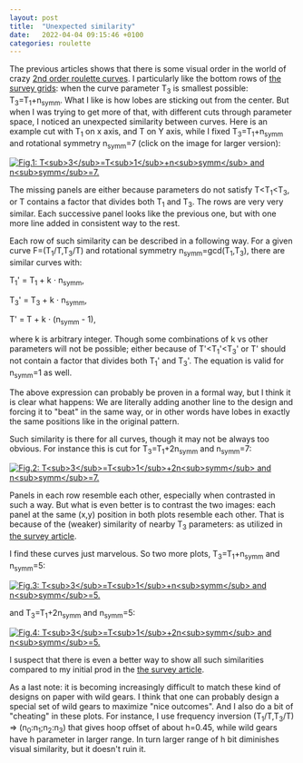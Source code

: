 ```yaml
---
layout: post
title:  "Unexpected similarity"
date:   2022-04-04 09:15:46 +0100
categories: roulette
---
```



The previous articles shows that there is some visual order in the world of crazy [2nd order roulette curves][my-article-1].
I particularly like the bottom rows of [the survey grids][my-article-4]: when the curve parameter T<sub>3</sub> is smallest possible: T<sub>3</sub>=T<sub>1</sub>+n<sub>symm</sub>.
What I like is how lobes are sticking out from the center.
But when I was trying to get more of that, with different cuts through parameter space, I noticed an unexpected similarity between curves.
Here is an example cut with T<sub>1</sub> on x axis, and T on Y axis, while I fixed T<sub>3</sub>=T<sub>1</sub>+n<sub>symm</sub> and rotational symmetry n<sub>symm</sub>=7
(click on the image for larger version):


<a href="../../../../images/a005-s07_dt07-8x5-large.png"><img src="../../../../images/a005-s07_dt07-8x5-small.png" alt="Fig.1: T<sub>3</sub>=T<sub>1</sub>+n<sub>symm</sub> and n<sub>symm</sub>=7."></a>


The missing panels are either because parameters do not satisfy T&lt;T<sub>1</sub>&lt;T<sub>3</sub>, or T contains a factor that divides both T<sub>1</sub> and T<sub>3</sub>.
The rows are very very similar. 
Each successive panel looks like the previous one, but with one more line added in consistent way to the rest.


Each row of such similarity can be described in a following way.
For a given curve F=(T<sub>1</sub>/T,T<sub>3</sub>/T) and rotational symmetry n<sub>symm</sub>=gcd(T<sub>1</sub>,T<sub>3</sub>), there are
similar curves with:

T<sub>1</sub>' = T<sub>1</sub> + k ⋅ n<sub>symm</sub>,

T<sub>3</sub>' = T<sub>3</sub> + k ⋅ n<sub>symm</sub>,

T' = T + k ⋅ (n<sub>symm</sub> - 1),

where k is arbitrary integer.
Though some combinations of k vs other parameters will not be possible; either because of T'&lt;T<sub>1</sub>'&lt;T<sub>3</sub>' or T' should not contain a factor that divides both T<sub>1</sub>' and T<sub>3</sub>'.
The equation is valid for n<sub>symm</sub>=1 as well.


The above expression can probably be proven in a formal way, but I think it is clear what happens:
We are literally adding another line to the design and forcing it to "beat" in the same way, or in other words have lobes in exactly the same positions like in the original pattern.


Such similarity is there for all curves, though it may not be always too obvious.
For instance this is cut for T<sub>3</sub>=T<sub>1</sub>+2n<sub>symm</sub> and n<sub>symm</sub>=7:


<a href="../../../../images/a005-s07_dt14-8x5-large.png"><img src="../../../../images/a005-s07_dt14-8x5-small.png" alt="Fig.2: T<sub>3</sub>=T<sub>1</sub>+2n<sub>symm</sub> and n<sub>symm</sub>=7."></a>


Panels in each row resemble each other, especially when contrasted in such a way.
But what is even better is to contrast the two images: each panel at the same (x,y) position in both plots resemble each other.
That is because of the (weaker) similarity of nearby T<sub>3</sub> parameters: as utilized in [the survey article][my-article-4].



I find these curves just marvelous. So two more plots, T<sub>3</sub>=T<sub>1</sub>+n<sub>symm</sub> and n<sub>symm</sub>=5:


<a href="../../../../images/a005-s05_dt05-8x5-large.png"><img src="../../../../images/a005-s05_dt05-8x5-small.png" alt="Fig.3: T<sub>3</sub>=T<sub>1</sub>+n<sub>symm</sub> and n<sub>symm</sub>=5."></a>



and T<sub>3</sub>=T<sub>1</sub>+2n<sub>symm</sub> and n<sub>symm</sub>=5:


<a href="../../../../images/a005-s05_dt10-8x5-large.png"><img src="../../../../images/a005-s05_dt10-8x5-small.png" alt="Fig.4: T<sub>3</sub>=T<sub>1</sub>+2n<sub>symm</sub> and n<sub>symm</sub>=5."></a>



I suspect that there is even a better way to show all such similarities compared to my initial prod in the [the survey article][my-article-4].


As a last note: it is becoming increasingly difficult to match these kind of designs on paper with wild gears.
I think that one can probably design a special set of wild gears to maximize "nice outcomes".
And I also do a bit of "cheating" in these plots. For instance, I use frequency inversion (T<sub>1</sub>/T,T<sub>3</sub>/T) =&gt; (n<sub>0</sub>:n<sub>1</sub>;n<sub>2</sub>:n<sub>3</sub>)  that gives hoop offset of about h=0.45, while wild gears have h parameter in larger range. In turn larger range of h bit diminishes visual similarity, but it doesn't ruin it.



[my-article-1]:          https://glagolj.github.io/gg-blog/roulette/2022/03/14/second-order-roulette.html
[my-article-1-section-8]:          https://glagolj.github.io/gg-blog/roulette/2022/03/14/second-order-roulette.html#8-inversion-from-frequencies
[my-article-2]:          https://glagolj.github.io/gg-blog/roulette/2022/03/25/grid-of-roulettes.html
[my-article-3]:          https://glagolj.github.io/gg-blog/roulette/2022/03/27/roulette-parameters.html
[my-article-4]:          https://glagolj.github.io/gg-blog/roulette/2022/03/29/survey-of-roulettes.html



